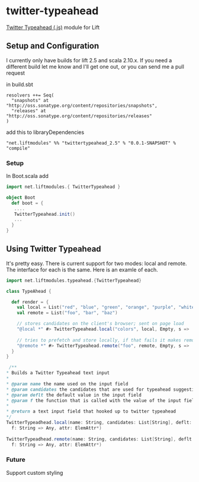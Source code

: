 twitter-typeahead
=================

<a href="https://github.com/twitter/typeahead.js/">Twitter Typeahead (.js)</a> module for Lift 

## Setup and Configuration 

I currently only have builds for lift 2.5 and scala 2.10.x. If you need a different build let me know and I'll get one out,
or you can send me a pull request

in build.sbt

```
resolvers ++= Seq(
  "snapshots" at "http://oss.sonatype.org/content/repositories/snapshots",
  "releases" at "http://oss.sonatype.org/content/repositories/releases"
)
```

add this to libraryDependencies

```
"net.liftmodules" %% "twittertypeahead_2.5" % "0.0.1-SNAPSHOT" % "compile"
```

### Setup

In Boot.scala add 

```scala
import net.liftmodules.{ TwitterTypeahead }

object Boot
  def boot = {
   ....
   TwitterTypeahead.init()
   ...
  }
}

```


## Using Twitter Typeahead

It's pretty easy. There is current support for two modes: local and remote. The interface
for each is the same. Here is an examle of each.


```scala
import net.liftmodules.typeahead.{TwitterTypeahead}

class TypeAhead {

  def render = {
    val local = List("red", "blue", "green", "orange", "purple", "white", "grey")
    val remote = List("foo", "bar", "baz")

    // stores candidates on the client's browser; sent on page load
    "@local *" #> TwitterTypeahead.local("colors", local, Empty, s =>  {}) &
    
    // tries to prefetch and store locally, if that fails it makes remote ajax requests on input
    "@remote *" #> TwitterTypeahead.remote("foo", remote, Empty, s =>  {})
  }
}

 /**
* Builds a Twitter Typeahead text input 
*
* @param name the name used on the input field
* @param candidates the candidates that are used for typeahead suggestions
* @param deflt the default value in the input field
* @param f the function that is called with the value of the input field on form post
*
* @return a text input field that hooked up to twitter typeahead
*/
TwitterTypeadhead.local(name: String, candidates: List[String], deflt: Box[String], 
  f: String => Any, attr: ElemAttr*)
  
TwitterTypeadhead.remote(name: String, candidates: List[String], deflt: Box[String], 
  f: String => Any, attr: ElemAttr*)

```
### Future
Support custom styling



